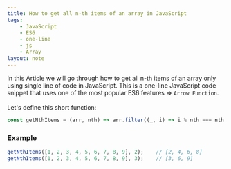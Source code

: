 ```yaml
---
title: How to get all n-th items of an array in JavaScript
tags:
    - JavaScript
    - ES6
    - one-line
    - js
    - Array
layout: note
---
```




In this Article we will go through how to get all n-th items of an array only using single line of code in JavaScript.
This is a one-line JavaScript code snippet that uses one of the most popular ES6 features => `Arrow Function`.
<br/>
<br/>
Let's define this short function:

```js {.wrap}
const getNthItems = (arr, nth) => arr.filter((_, i) => i % nth === nth - 1);
```

### Example

```js {.wrap}
getNthItems([1, 2, 3, 4, 5, 6, 7, 8, 9], 2);    // [2, 4, 6, 8]
getNthItems([1, 2, 3, 4, 5, 6, 7, 8, 9], 3);    // [3, 6, 9]
```